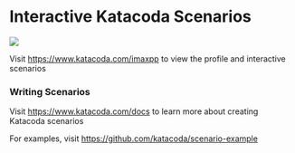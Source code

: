 # Interactive Katacoda Scenarios

[![](http://shields.katacoda.com/katacoda/imaxpp/count.svg)](https://www.katacoda.com/imaxpp "Get your profile on Katacoda.com")

Visit https://www.katacoda.com/imaxpp to view the profile and interactive scenarios

### Writing Scenarios
Visit https://www.katacoda.com/docs to learn more about creating Katacoda scenarios

For examples, visit https://github.com/katacoda/scenario-example
